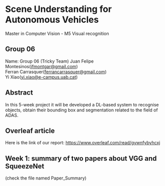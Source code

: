 # Scene Understanding for Autonomous Vehicles
Master in Computer Vision - M5 Visual recognition

## Group 06
Name: Group 06 (Tricky Team)
Juan Felipe Montesinos(jfmontgar@gmail.com)  
Ferran Carrasquer(ferrancarrasquer@gmail.com)  
Yi Xiao(yi.xiao@e-campus.uab.cat)  

## Abstract   
In this 5-week project it will be developed a DL-based system to recognise objects, obtain their bounding box and segmentation related to the field of ADAS.

## Overleaf article
Here is the link of our report: https://www.overleaf.com/read/gywnfybyhcxj 

## Week 1: summary of two papers about VGG and SqueezeNet
(check the file named Paper_Summary)
